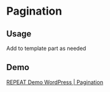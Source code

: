 # Pagination
## Usage
Add to template part as needed

## Demo
[REPEAT Demo WordPress | Pagination](https://test-repeat-wordpress.pantheonsite.io/pagination)
